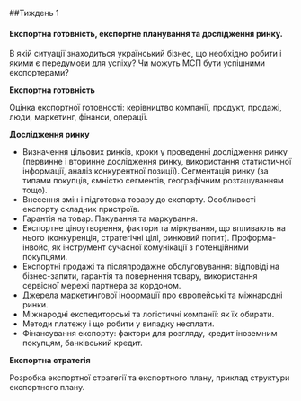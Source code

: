 

##Тиждень 1
<h4>Експортна готовність, експортне планування та дослідження ринку.</h4>


<p>В якій ситуації знаходиться український бізнес, що необхідно робити і якими є передумови для успіху? Чи можуть МСП бути успішними експортерами?</p>
<b>Експортна готовність</b>
<p>Оцінка експортної готовності: керівництво компанії, продукт, продажі, люди, маркетинг, фінанси, операції. </p>
<b>Дослідження ринку</b>
<ul>
<li>Визначення цільових ринків, кроки у проведенні дослідження ринку (первинне і вторинне дослідження ринку, використання статистичної інформації, аналіз конкурентної позиції). Сегментація ринку (за типами покупців, ємністю сегментів, географічним розташуванням тощо).</li>
<li>Внесення змін і підготовка товару до експорту. Особливості експорту складних пристроїв.</li>
<li>Гарантія на товар. Пакування та маркування.</li>
<li>Експортне ціноутворення, фактори та міркування, що впливають на нього (конкуренція, стратегічні цілі, ринковий попит). Проформа-інвойс, як інструмент сучасної комунікації з потенційними покупцями.</li>
<li>Експортні продажі та післяпродажне обслуговування: відповіді на бізнес-запити, гарантія та повернення товару, використання сервісної мережі партнера за кордоном.</li> 
<li>Джерела маркетингової інформації про європейські та міжнародні ринки.</li>
<li>Міжнародні експедиторські та логістичні компанії: як їх обирати.</li>
<li>Методи платежу і що робити у випадку несплати.</li>
<li>Фінансування експорту: фактори для розгляду, кредит іноземним покупцям, банківський кредит.</li>
</ul>
<b>Експортна стратегія</b>
<p>Розробка експортної стратегії та експортного плану, приклад структури експортного плану. </p>


